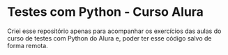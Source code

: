 # Testes com Python - Curso Alura

Criei esse repositório apenas para acompanhar os exercícios das aulas do curso de testes com Python do Alura e, poder ter esse código salvo de forma remota.